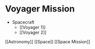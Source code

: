 # Voyager Mission

- Spacecraft
  - [[Voyager 1]]
  - [[Voyager 2]]

[[Astronomy]] [[Space]] [[Space Mission]]

